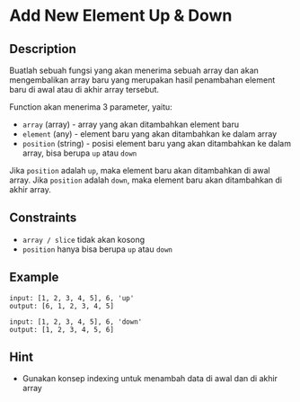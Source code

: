 # Add New Element Up & Down

## Description

Buatlah sebuah fungsi yang akan menerima sebuah array dan akan mengembalikan array baru yang merupakan hasil penambahan element baru di awal atau di akhir array tersebut.

Function akan menerima 3 parameter, yaitu:

- `array` (array) - array yang akan ditambahkan element baru
- `element` (any) - element baru yang akan ditambahkan ke dalam array
- `position` (string) - posisi element baru yang akan ditambahkan ke dalam array, bisa berupa `up` atau `down`

Jika `position` adalah `up`, maka element baru akan ditambahkan di awal array. Jika `position` adalah `down`, maka element baru akan ditambahkan di akhir array.

## Constraints

- `array / slice` tidak akan kosong
- `position` hanya bisa berupa `up` atau `down`

## Example

```text
input: [1, 2, 3, 4, 5], 6, 'up'
output: [6, 1, 2, 3, 4, 5]

input: [1, 2, 3, 4, 5], 6, 'down'
output: [1, 2, 3, 4, 5, 6]

```

## Hint

- Gunakan konsep indexing untuk menambah data di awal dan di akhir array
